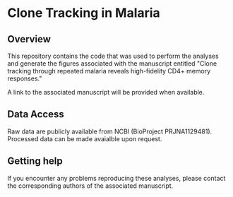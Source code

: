 # Clone Tracking in Malaria <img align="right" style="height:100px;" />

## Overview

This repository contains the code that was used to perform the analyses and generate the figures associated with the manuscript entitled "Clone tracking through repeated malaria reveals high-fidelity CD4+ memory responses."

A link to the associated manuscript will be provided when available.

## Data Access

Raw data are publicly available from NCBI (BioProject PRJNA1129481). Processed data can be made avaialble upon request.

## Getting help

If you encounter any problems reproducing these analyses, please contact the corresponding authors of the associated manuscript.

